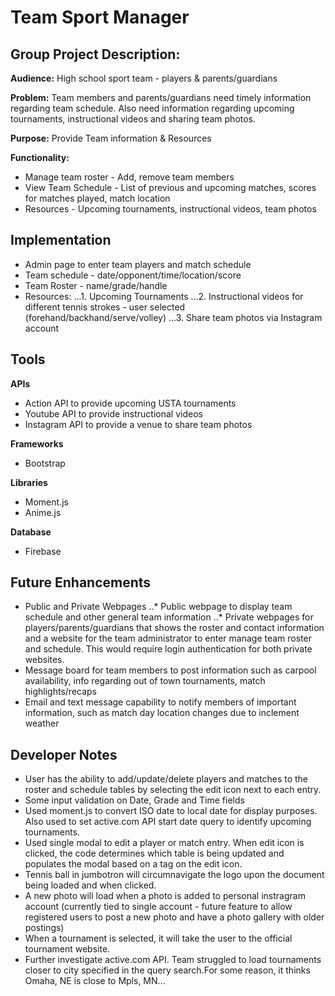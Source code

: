 # Team Sport Manager

## Group Project Description: ##

**Audience:**
High school sport team - players & parents/guardians

**Problem:**
Team members and parents/guardians need timely information regarding team schedule.  Also need information regarding upcoming tournaments, instructional videos and sharing team photos.

**Purpose:**
Provide Team information & Resources

**Functionality:**
* Manage team roster - Add, remove team members
* View Team Schedule - List of previous and upcoming matches, scores for matches played, match location
* Resources - Upcoming tournaments, instructional videos, team photos

## Implementation ##

* Admin page to enter team players and match schedule
* Team schedule - date/opponent/time/location/score
* Team Roster - name/grade/handle
* Resources: 
...1. Upcoming Tournaments
...2. Instructional videos for different tennis strokes - user selected (forehand/backhand/serve/volley)
...3. Share team photos via Instagram account

## Tools ##

**APIs**
* Action API to provide upcoming USTA tournaments
* Youtube API to provide instructional videos
* Instagram API to provide a venue to share team photos

**Frameworks**
* Bootstrap

**Libraries**
* Moment.js
* Anime.js

**Database**
* Firebase

## Future Enhancements ##

* Public and Private Webpages
..* Public webpage to display team schedule and other general team information
..* Private webpages for players/parents/guardians that shows the roster and contact information and a website for the team administrator to enter manage team roster and schedule. This would require login authentication for both private websites.
* Message board for team members to post information such as carpool availability, info regarding out of town tournaments, match highlights/recaps
* Email and text message capability to notify members of important information, such as match day location changes due to inclement weather

## Developer Notes ##

* User has the ability to add/update/delete players and matches to the roster and schedule tables by selecting the edit icon next to each entry.
* Some input validation on Date, Grade and Time fields
* Used moment.js to convert ISO date to local date for display purposes. Also used to set active.com API start date query to identify upcoming tournaments.
* Used single modal to edit a player or match entry. When edit icon is clicked, the code determines which table is being updated and populates the modal based on a tag on the edit icon.
* Tennis ball in jumbotron will circumnavigate the logo upon the document being loaded and when clicked.
* A new photo will load when a photo is added to personal instragram account (currently tied to single account - future feature to allow registered users to post a new photo and have a photo gallery with older postings)
* When a tournament is selected, it will take the user to the official tournament website.
* Further investigate active.com API. Team struggled to load tournaments closer to city specified in the query search.For some reason, it thinks Omaha, NE is close to Mpls, MN...
